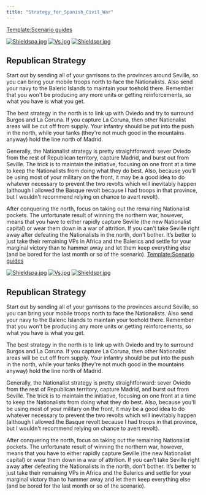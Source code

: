 ```yaml
---
title: "Strategy_for_Spanish_Civil_War"
---
```


[Template:Scenario
guides](/index.php?title=Template:Scenario_guides&action=edit&redlink=1 "Template:Scenario guides (page does not exist)")

[![Shieldspa.jpg](/images/c/ca/Shieldspa.jpg)](/File:Shieldspa.jpg)
[![Vs.jpg](/images/9/93/Vs.jpg)](/File:Vs.jpg)
[![Shieldspr.jpg](/images/3/36/Shieldspr.jpg)](/File:Shieldspr.jpg)

##  Republican Strategy 

Start out by sending all of your garrisons to the provinces around
Seville, so you can bring your mobile troops north to face the
Nationalists. Also send your navy to the Baleric Islands to maintain
your toehold there. Remember that you won't be producing any more units
or getting reinforcements, so what you have is what you get.

The best strategy in the north is to link up with Oviedo and try to
surround Burgos and La Coruna. If you capture La Coruna, then other
Nationalist areas will be cut off from supply. Your infantry should be
put into the push in the north, while your tanks (they're not much good
in the mountains anyway) hold the line north of Madrid.

Generally, the Nationalist strategy is pretty straightforward: sever
Oviedo from the rest of Republican territory, capture Madrid, and burst
out from Seville. The trick is to maintain the initiative, focusing on
one front at a time to keep the Nationalists from doing what they do
best. Also, because you'll be using most of your military on the front,
it may be a good idea to do whatever necessary to prevent the two
revolts which will inevitably happen (although I allowed the Basque
revolt because I had troops in that province, but I wouldn't recommend
relying on chance to avert revolt).

After conquering the north, focus on taking out the remaining
Nationalist pockets. The unfortunate result of winning the northern war,
however, means that you have to either rapidly capture Seville (the new
Nationalist capital) or wear them down in a war of attrition. If you
can't take Seville right away after defeating the Nationalists in the
north, don't bother. It’s better to just take their remaining VPs in
Africa and the Balerics and settle for your marginal victory than to
hammer away and let them keep everything else (and be bored for the last
month or so of the scenario).
[Template:Scenario
guides](/index.php?title=Template:Scenario_guides&action=edit&redlink=1 "Template:Scenario guides (page does not exist)")

[![Shieldspa.jpg](/images/c/ca/Shieldspa.jpg)](/File:Shieldspa.jpg)
[![Vs.jpg](/images/9/93/Vs.jpg)](/File:Vs.jpg)
[![Shieldspr.jpg](/images/3/36/Shieldspr.jpg)](/File:Shieldspr.jpg)

##  Republican Strategy 

Start out by sending all of your garrisons to the provinces around
Seville, so you can bring your mobile troops north to face the
Nationalists. Also send your navy to the Baleric Islands to maintain
your toehold there. Remember that you won't be producing any more units
or getting reinforcements, so what you have is what you get.

The best strategy in the north is to link up with Oviedo and try to
surround Burgos and La Coruna. If you capture La Coruna, then other
Nationalist areas will be cut off from supply. Your infantry should be
put into the push in the north, while your tanks (they're not much good
in the mountains anyway) hold the line north of Madrid.

Generally, the Nationalist strategy is pretty straightforward: sever
Oviedo from the rest of Republican territory, capture Madrid, and burst
out from Seville. The trick is to maintain the initiative, focusing on
one front at a time to keep the Nationalists from doing what they do
best. Also, because you'll be using most of your military on the front,
it may be a good idea to do whatever necessary to prevent the two
revolts which will inevitably happen (although I allowed the Basque
revolt because I had troops in that province, but I wouldn't recommend
relying on chance to avert revolt).

After conquering the north, focus on taking out the remaining
Nationalist pockets. The unfortunate result of winning the northern war,
however, means that you have to either rapidly capture Seville (the new
Nationalist capital) or wear them down in a war of attrition. If you
can't take Seville right away after defeating the Nationalists in the
north, don't bother. It’s better to just take their remaining VPs in
Africa and the Balerics and settle for your marginal victory than to
hammer away and let them keep everything else (and be bored for the last
month or so of the scenario).
